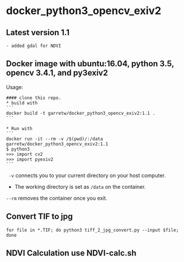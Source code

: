 # docker_python3_opencv_exiv2 

## Latest version 1.1
    - added gdal for NDVI

## Docker image with ubuntu:16.04, python 3.5, opencv 3.4.1, and py3exiv2

Usage:

    #### clone this repo.
    * build with 
    ```
    docker build -t garretw/docker_python3_opencv_exiv2:1.1 .
    ```

    * Run with
    ```
    docker run -it --rm -v /$(pwd)/:/data garretw/docker_python3_opencv_exiv2:1.1
    $ python3
    >>> import cv2
    >>> import pyexiv2
    ```

 ``` -v``` connects you to your current directory on your host computer. 

- The working directory is set as ```/data``` on the container.

```--rm``` removes the container once you exit.


 ## Convert TIF to jpg
 ```
 for file in *.TIF; do python3 tiff_2_jpg_convert.py --input $file; done
 ```

 ## NDVI Calculation use NDVI-calc.sh


